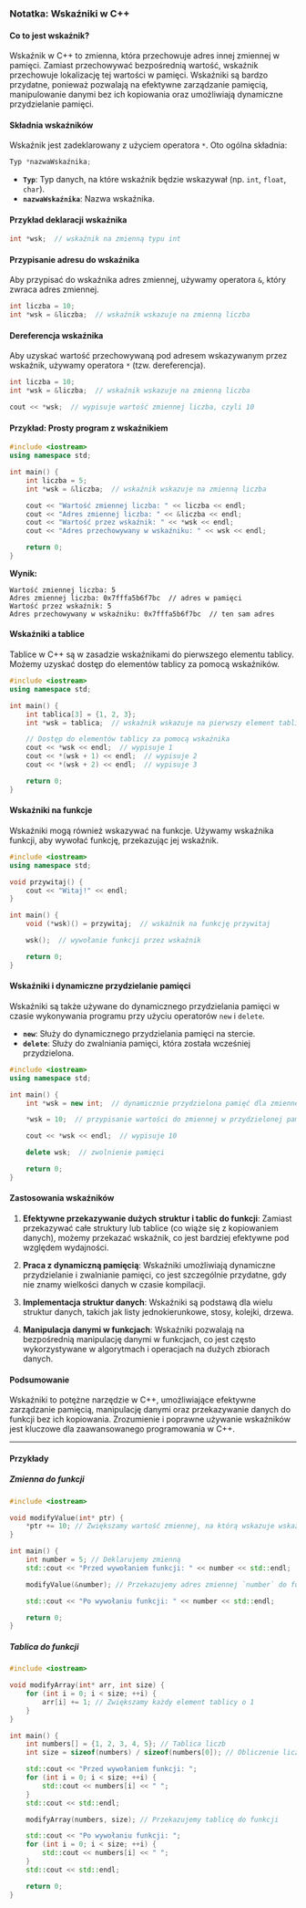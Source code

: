 ### Notatka: Wskaźniki w C++

#### Co to jest wskaźnik?

Wskaźnik w C++ to zmienna, która przechowuje adres innej zmiennej w pamięci. Zamiast przechowywać bezpośrednią wartość, wskaźnik przechowuje lokalizację tej wartości w pamięci. Wskaźniki są bardzo przydatne, ponieważ pozwalają na efektywne zarządzanie pamięcią, manipulowanie danymi bez ich kopiowania oraz umożliwiają dynamiczne przydzielanie pamięci.

#### Składnia wskaźników

Wskaźnik jest zadeklarowany z użyciem operatora `*`. Oto ogólna składnia:

```cpp
Typ *nazwaWskaźnika;
```

- **`Typ`**: Typ danych, na które wskaźnik będzie wskazywał (np. `int`, `float`, `char`).
- **`nazwaWskaźnika`**: Nazwa wskaźnika.

#### Przykład deklaracji wskaźnika

```cpp
int *wsk;  // wskaźnik na zmienną typu int
```

#### Przypisanie adresu do wskaźnika

Aby przypisać do wskaźnika adres zmiennej, używamy operatora `&`, który zwraca adres zmiennej.

```cpp
int liczba = 10;
int *wsk = &liczba;  // wskaźnik wskazuje na zmienną liczba
```

#### Dereferencja wskaźnika

Aby uzyskać wartość przechowywaną pod adresem wskazywanym przez wskaźnik, używamy operatora `*` (tzw. dereferencja).

```cpp
int liczba = 10;
int *wsk = &liczba;  // wskaźnik wskazuje na zmienną liczba

cout << *wsk;  // wypisuje wartość zmiennej liczba, czyli 10
```

#### Przykład: Prosty program z wskaźnikiem

```cpp
#include <iostream>
using namespace std;

int main() {
    int liczba = 5;
    int *wsk = &liczba;  // wskaźnik wskazuje na zmienną liczba

    cout << "Wartość zmiennej liczba: " << liczba << endl;
    cout << "Adres zmiennej liczba: " << &liczba << endl;
    cout << "Wartość przez wskaźnik: " << *wsk << endl;
    cout << "Adres przechowywany w wskaźniku: " << wsk << endl;

    return 0;
}
```

**Wynik:**
```
Wartość zmiennej liczba: 5
Adres zmiennej liczba: 0x7fffa5b6f7bc  // adres w pamięci
Wartość przez wskaźnik: 5
Adres przechowywany w wskaźniku: 0x7fffa5b6f7bc  // ten sam adres
```

#### Wskaźniki a tablice

Tablice w C++ są w zasadzie wskaźnikami do pierwszego elementu tablicy. Możemy uzyskać dostęp do elementów tablicy za pomocą wskaźników.

```cpp
#include <iostream>
using namespace std;

int main() {
    int tablica[3] = {1, 2, 3};
    int *wsk = tablica;  // wskaźnik wskazuje na pierwszy element tablicy

    // Dostęp do elementów tablicy za pomocą wskaźnika
    cout << *wsk << endl;  // wypisuje 1
    cout << *(wsk + 1) << endl;  // wypisuje 2
    cout << *(wsk + 2) << endl;  // wypisuje 3

    return 0;
}
```

#### Wskaźniki na funkcje

Wskaźniki mogą również wskazywać na funkcje. Używamy wskaźnika funkcji, aby wywołać funkcję, przekazując jej wskaźnik.

```cpp
#include <iostream>
using namespace std;

void przywitaj() {
    cout << "Witaj!" << endl;
}

int main() {
    void (*wsk)() = przywitaj;  // wskaźnik na funkcję przywitaj

    wsk();  // wywołanie funkcji przez wskaźnik

    return 0;
}
```

#### Wskaźniki i dynamiczne przydzielanie pamięci

Wskaźniki są także używane do dynamicznego przydzielania pamięci w czasie wykonywania programu przy użyciu operatorów `new` i `delete`.

- **`new`**: Służy do dynamicznego przydzielania pamięci na stercie.
- **`delete`**: Służy do zwalniania pamięci, która została wcześniej przydzielona.

```cpp
#include <iostream>
using namespace std;

int main() {
    int *wsk = new int;  // dynamicznie przydzielona pamięć dla zmiennej typu int

    *wsk = 10;  // przypisanie wartości do zmiennej w przydzielonej pamięci

    cout << *wsk << endl;  // wypisuje 10

    delete wsk;  // zwolnienie pamięci

    return 0;
}
```

#### Zastosowania wskaźników

1. **Efektywne przekazywanie dużych struktur i tablic do funkcji**: Zamiast przekazywać całe struktury lub tablice (co wiąże się z kopiowaniem danych), możemy przekazać wskaźnik, co jest bardziej efektywne pod względem wydajności.

2. **Praca z dynamiczną pamięcią**: Wskaźniki umożliwiają dynamiczne przydzielanie i zwalnianie pamięci, co jest szczególnie przydatne, gdy nie znamy wielkości danych w czasie kompilacji.

3. **Implementacja struktur danych**: Wskaźniki są podstawą dla wielu struktur danych, takich jak listy jednokierunkowe, stosy, kolejki, drzewa.

4. **Manipulacja danymi w funkcjach**: Wskaźniki pozwalają na bezpośrednią manipulację danymi w funkcjach, co jest często wykorzystywane w algorytmach i operacjach na dużych zbiorach danych.

#### Podsumowanie

Wskaźniki to potężne narzędzie w C++, umożliwiające efektywne zarządzanie pamięcią, manipulację danymi oraz przekazywanie danych do funkcji bez ich kopiowania. Zrozumienie i poprawne używanie wskaźników jest kluczowe dla zaawansowanego programowania w C++.


---

#### Przykłady

##### Zmienna do funkcji

```cpp
#include <iostream>

void modifyValue(int* ptr) {
    *ptr += 10; // Zwiększamy wartość zmiennej, na którą wskazuje wskaźnik, o 10
}

int main() {
    int number = 5; // Deklarujemy zmienną
    std::cout << "Przed wywołaniem funkcji: " << number << std::endl;

    modifyValue(&number); // Przekazujemy adres zmiennej `number` do funkcji

    std::cout << "Po wywołaniu funkcji: " << number << std::endl;

    return 0;
}
```

##### Tablica do funkcji

```cpp
#include <iostream>

void modifyArray(int* arr, int size) {
    for (int i = 0; i < size; ++i) {
        arr[i] += 1; // Zwiększamy każdy element tablicy o 1
    }
}

int main() {
    int numbers[] = {1, 2, 3, 4, 5}; // Tablica liczb
    int size = sizeof(numbers) / sizeof(numbers[0]); // Obliczenie liczby elementów w tablicy

    std::cout << "Przed wywołaniem funkcji: ";
    for (int i = 0; i < size; ++i) {
        std::cout << numbers[i] << " ";
    }
    std::cout << std::endl;

    modifyArray(numbers, size); // Przekazujemy tablicę do funkcji

    std::cout << "Po wywołaniu funkcji: ";
    for (int i = 0; i < size; ++i) {
        std::cout << numbers[i] << " ";
    }
    std::cout << std::endl;

    return 0;
}

```

